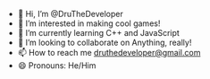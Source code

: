 - 👋 Hi, I’m @DruTheDeveloper
- 👀 I’m interested in making cool games!
- 🌱 I’m currently learning C++ and JavaScript
- 💞️ I’m looking to collaborate on Anything, really!
- 📫 How to reach me druthedeveloper@gmail.com
- 😄 Pronouns: He/Him

<!---
DruTheDeveloper/DruTheDeveloper is a ✨ special ✨ repository because its `README.md` (this file) appears on your GitHub profile.
You can click the Preview link to take a look at your changes.
--->
